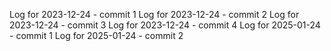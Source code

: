 Log for 2023-12-24 - commit 1
Log for 2023-12-24 - commit 2
Log for 2023-12-24 - commit 3
Log for 2023-12-24 - commit 4
Log for 2025-01-24 - commit 1
Log for 2025-01-24 - commit 2
